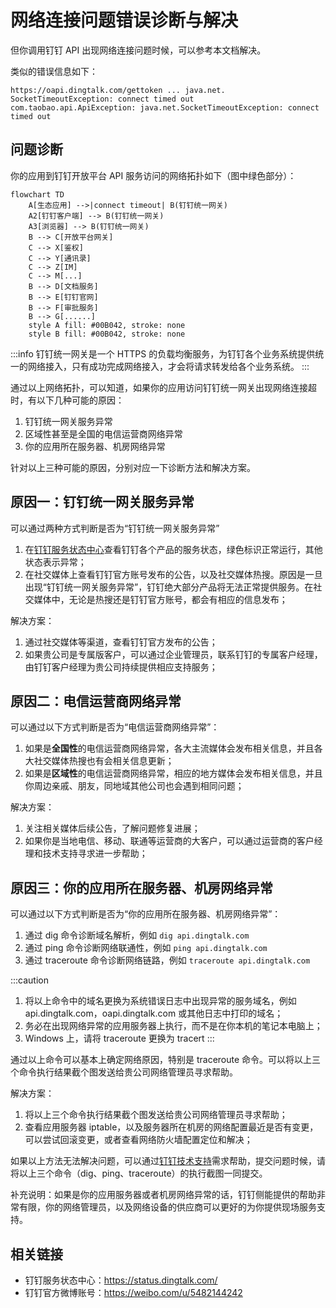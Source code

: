 # 网络连接问题错误诊断与解决

但你调用钉钉 API 出现网络连接问题时候，可以参考本文档解决。

类似的错误信息如下：

```text
https://oapi.dingtalk.com/gettoken ... java.net. SocketTimeoutException: connect timed out
com.taobao.api.ApiException: java.net.SocketTimeoutException: connect timed out
```

## 问题诊断

你的应用到钉钉开放平台 API 服务访问的网络拓扑如下（图中绿色部分）：

```mermaid
flowchart TD
    A[生态应用] -->|connect timeout| B(钉钉统一网关)
    A2[钉钉客户端] --> B(钉钉统一网关)
    A3[浏览器] --> B(钉钉统一网关)
    B --> C[开放平台网关]
    C --> X[鉴权]
    C --> Y[通讯录]
    C --> Z[IM]
    C --> M[...]
    B --> D[文档服务]
    B --> E[钉钉官网]
    B --> F[审批服务]
    B --> G[......]
    style A fill: #00B042, stroke: none
    style B fill: #00B042, stroke: none
```

:::info
钉钉统一网关是一个 HTTPS 的负载均衡服务，为钉钉各个业务系统提供统一的网络接入，只有成功完成网络接入，才会将请求转发给各个业务系统。
:::

通过以上网络拓扑，可以知道，如果你的应用访问钉钉统一网关出现网络连接超时，有以下几种可能的原因：

1. 钉钉统一网关服务异常
2. 区域性甚至是全国的电信运营商网络异常
3. 你的应用所在服务器、机房网络异常

针对以上三种可能的原因，分别对应一下诊断方法和解决方案。

## 原因一：钉钉统一网关服务异常

可以通过两种方式判断是否为“钉钉统一网关服务异常”

1. 在[钉钉服务状态中心](https://status.dingtalk.com/)查看钉钉各个产品的服务状态，绿色标识正常运行，其他状态表示异常；
2. 在社交媒体上查看钉钉官方账号发布的公告，以及社交媒体热搜。原因是一旦出现“钉钉统一网关服务异常”，钉钉绝大部分产品将无法正常提供服务。在社交媒体中，无论是热搜还是钉钉官方账号，都会有相应的信息发布；

解决方案：

1. 通过社交媒体等渠道，查看钉钉官方发布的公告；
2. 如果贵公司是专属版客户，可以通过企业管理员，联系钉钉的专属客户经理，由钉钉客户经理为贵公司持续提供相应支持服务；

## 原因二：电信运营商网络异常

可以通过以下方式判断是否为“电信运营商网络异常”：

1. 如果是**全国性**的电信运营商网络异常，各大主流媒体会发布相关信息，并且各大社交媒体热搜也有会相关信息更新；
2. 如果是**区域性**的电信运营商网络异常，相应的地方媒体会发布相关信息，并且你周边亲戚、朋友，同地域其他公司也会遇到相同问题；

解决方案：

1. 关注相关媒体后续公告，了解问题修复进展；
2. 如果你是当地电信、移动、联通等运营商的大客户，可以通过运营商的客户经理和技术支持寻求进一步帮助；

## 原因三：你的应用所在服务器、机房网络异常

可以通过以下方式判断是否为“你的应用所在服务器、机房网络异常”：

1. 通过 dig 命令诊断域名解析，例如 `dig api.dingtalk.com`
2. 通过 ping 命令诊断网络联通性，例如 `ping api.dingtalk.com`
3. 通过 traceroute 命令诊断网络链路，例如 `traceroute api.dingtalk.com`

:::caution
1. 将以上命令中的域名更换为系统错误日志中出现异常的服务域名，例如 api.dingtalk.com，oapi.dingtalk.com 或其他日志中打印的域名；
2. 务必在出现网络异常的应用服务器上执行，而不是在你本机的笔记本电脑上；
3. Windows 上，请将 traceroute 更换为 tracert
:::

通过以上命令可以基本上确定网络原因，特别是 traceroute 命令。可以将以上三个命令执行结果截个图发送给贵公司网络管理员寻求帮助。

解决方案：

1. 将以上三个命令执行结果截个图发送给贵公司网络管理员寻求帮助；
2. 查看应用服务器 iptable，以及服务器所在机房的网络配置最近是否有变更，可以尝试回滚变更，或者查看网络防火墙配置定位和解决；

如果以上方法无法解决问题，可以通过[钉钉技术支持](/docs/explore/support)需求帮助，提交问题时候，请将以上三个命令（dig、ping、traceroute）的执行截图一同提交。

补充说明：如果是你的应用服务器或者机房网络异常的话，钉钉侧能提供的帮助非常有限，你的网络管理员，以及网络设备的供应商可以更好的为你提供现场服务支持。


## 相关链接

* 钉钉服务状态中心：https://status.dingtalk.com/
* 钉钉官方微博账号：https://weibo.com/u/5482144242